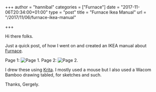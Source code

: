 +++
author = "hannibal"
categories = ["Furnace"]
date = "2017-11-06T20:34:00+01:00"
type = "post"
title = "Furnace Ikea Manual"
url = "/2017/11/06/furnace-ikea-manual"

+++

Hi there folks.

Just a quick post, of how I went on and created an IKEA manual about [Furnace](https://github.com/Skarlso/go-furnace).

Page 1: ![Page 1](/img/ikea-furnace-1.png).
Page 2: ![Page 2](/img/ikea-furnace-2.png).

I drew these using [Krita](https://krita.org/en/). I mostly used a mouse but I also used a Wacom Bamboo drawing tabled, for sketches and such.

Thanks,
Gergely.